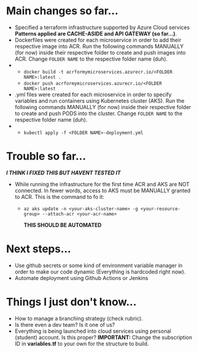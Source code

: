 # Main changes so far...
- Specified a terraform infrastructure supported by Azure Cloud services **Patterns applied are CACHE-ASIDE and API GATEWAY (so far...)**.
- Dockerfiles were created for each microservice in order to add their respective image into ACR. Run the following commands MANUALLY (for now) inside their respective folder to create and push images into ACR. Change `FOLDER NAME` to the respective folder name (duh).
- - `docker build -t acrformymicroservices.azurecr.io/<FOLDER NAME>:latest .`
  - `docker push acrformymicroservices.azurecr.io/<FOLDER NAME>:latest`
- .yml files were created for each microservice in order to specify variables and run containers using Kubernetes cluster (AKS). Run the following commands MANUALLY (for now) inside their respective folder to create and push PODS into the cluster. Change `FOLDER NAME` to the respective folder name (duh).
- - `kubectl apply -f <FOLDER NAME>-deployment.yml`

# Trouble so far...
***I THINK I FIXED THIS BUT HAVENT TESTED IT***
- While running the infrastructure for the first time ACR and AKS are NOT connected. In fewer words, access to AKS must be MANUALLY granted to ACR. This is the command to fo it:
  - `az aks update -n <your-aks-cluster-name> -g <your-resource-group> --attach-acr <your-acr-name>`
  
    **THIS SHOULD BE AUTOMATED**

# Next steps...
- Use github secrets or some kind of environment variable manager in order to make our code dynamic (Everything is hardcoded right now).
- Automate deployment using Github Actions or Jenkins

# Things I just don't know...
- How to manage a branching strategy (check rubric).
- Is there even a dev team? Is it one of us?
- Everything is being launched into cloud services using personal (student) account. Is this proper? **IMPORTANT:** Change the subscription ID in **variables.tf** to your own for the structure to build.
 
